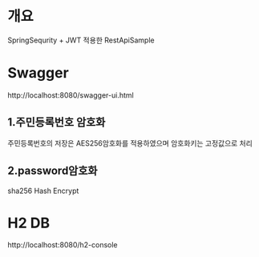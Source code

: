# 개요
SpringSequrity + JWT 적용한 RestApiSample


# Swagger 
http://localhost:8080/swagger-ui.html


## 1.주민등록번호 암호화
주민등록번호의 저장은 AES256암호화를 적용하였으며 암호화키는 고정값으로 처리


## 2.password암호화
sha256 Hash Encrypt

# H2 DB
http://localhost:8080/h2-console

